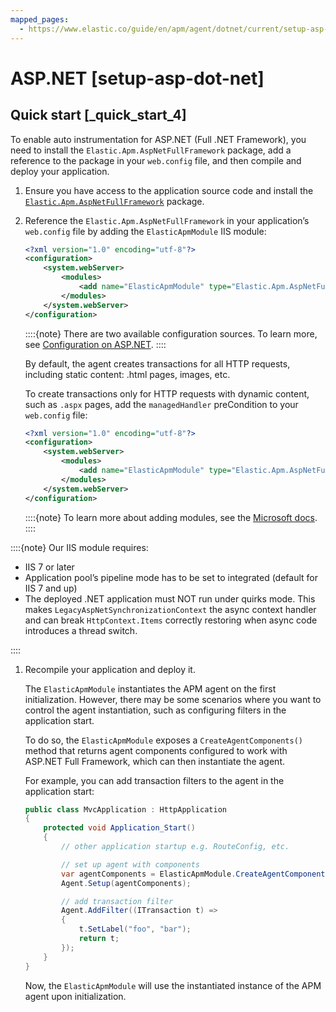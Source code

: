 ```yaml
---
mapped_pages:
  - https://www.elastic.co/guide/en/apm/agent/dotnet/current/setup-asp-dot-net.html
---
```


# ASP.NET [setup-asp-dot-net]


## Quick start [_quick_start_4]

To enable auto instrumentation for ASP.NET (Full .NET Framework), you need to install the `Elastic.Apm.AspNetFullFramework` package, add a reference to the package in your `web.config` file, and then compile and deploy your application.

1. Ensure you have access to the application source code and install the [`Elastic.Apm.AspNetFullFramework`](https://www.nuget.org/packages/Elastic.Apm.AspNetFullFramework) package.
2. Reference the `Elastic.Apm.AspNetFullFramework` in your application’s `web.config` file by adding the `ElasticApmModule` IIS module:

    ```xml
    <?xml version="1.0" encoding="utf-8"?>
    <configuration>
        <system.webServer>
            <modules>
                <add name="ElasticApmModule" type="Elastic.Apm.AspNetFullFramework.ElasticApmModule, Elastic.Apm.AspNetFullFramework" />
            </modules>
        </system.webServer>
    </configuration>
    ```

    ::::{note}
    There are two available configuration sources. To learn more, see [Configuration on ASP.NET](/reference/configuration-on-asp-net.md).
    ::::


    By default, the agent creates transactions for all HTTP requests, including static content: .html pages, images, etc.

    To create transactions only for HTTP requests with dynamic content, such as `.aspx` pages, add the `managedHandler` preCondition to your `web.config` file:

    ```xml
    <?xml version="1.0" encoding="utf-8"?>
    <configuration>
        <system.webServer>
            <modules>
                <add name="ElasticApmModule" type="Elastic.Apm.AspNetFullFramework.ElasticApmModule, Elastic.Apm.AspNetFullFramework" preCondition="managedHandler" />
            </modules>
        </system.webServer>
    </configuration>
    ```

    ::::{note}
    To learn more about adding modules, see the [Microsoft docs](https://docs.microsoft.com/en-us/iis/configuration/system.webserver/modules/add).
    ::::


::::{note}
Our IIS module requires:

* IIS 7 or later
* Application pool’s pipeline mode has to be set to integrated (default for IIS 7 and up)
* The deployed .NET application must NOT run under quirks mode. This makes `LegacyAspNetSynchronizationContext` the async context handler and can break `HttpContext.Items` correctly restoring when async code introduces a thread switch.

::::


1. Recompile your application and deploy it.

    The `ElasticApmModule` instantiates the APM agent on the first initialization. However, there may be some scenarios where you want to control the agent instantiation, such as configuring filters in the application start.

    To do so, the `ElasticApmModule` exposes a `CreateAgentComponents()` method that returns agent components configured to work with ASP.NET Full Framework, which can then instantiate the agent.

    For example, you can add transaction filters to the agent in the application start:

    ```csharp
    public class MvcApplication : HttpApplication
    {
        protected void Application_Start()
        {
            // other application startup e.g. RouteConfig, etc.

            // set up agent with components
            var agentComponents = ElasticApmModule.CreateAgentComponents();
            Agent.Setup(agentComponents);

            // add transaction filter
            Agent.AddFilter((ITransaction t) =>
            {
                t.SetLabel("foo", "bar");
                return t;
            });
        }
    }
    ```

    Now, the `ElasticApmModule` will use the instantiated instance of the APM agent upon initialization.


